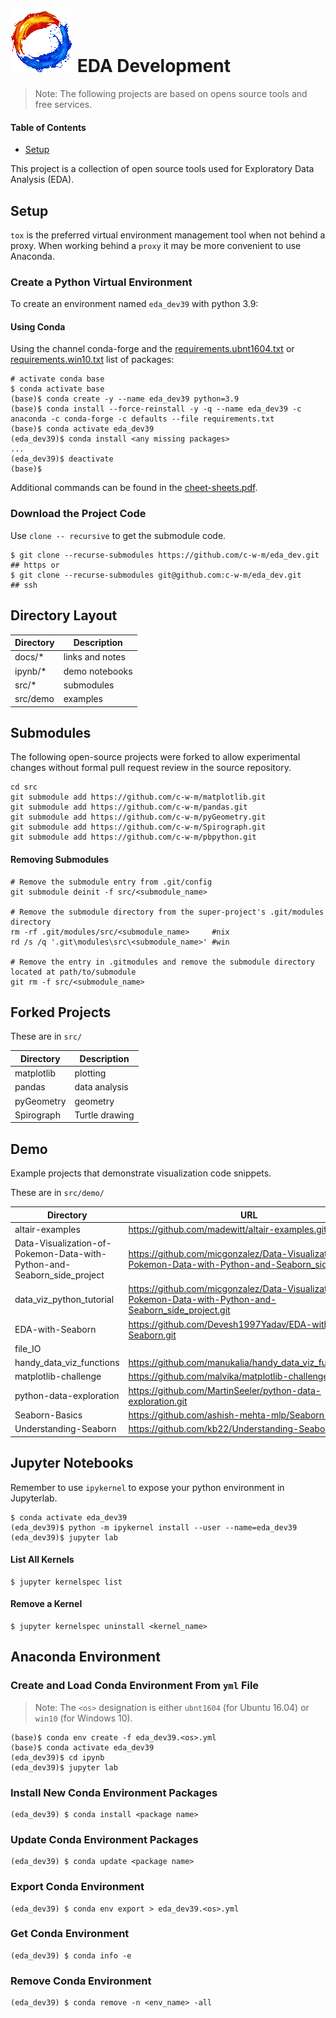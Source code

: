 # ![mdf-logo](doc/img/mdf-logo100x100.gif)  EDA Development

> Note: The following projects are based on opens source tools and free 
> services.

#### Table of Contents
* [Setup](#markdown-header-setup)

This project is a collection of open source tools used for Exploratory Data Analysis (EDA).

## Setup
`tox` is the preferred virtual environment management tool when not behind a proxy.  When working behind a `proxy` it may be more convenient to use Anaconda.

### Create a Python Virtual Environment
To create an environment named `eda_dev39` with python 3.9:

#### Using Conda
Using the channel conda-forge and the [requirements.ubnt1604.txt](requirements.ubnt1604.txt) or [requirements.win10.txt](requirements.win10.txt) list of packages:
```shell
# activate conda base
$ conda activate base
(base)$ conda create -y --name eda_dev39 python=3.9
(base)$ conda install --force-reinstall -y -q --name eda_dev39 -c anaconda -c conda-forge -c defaults --file requirements.txt
(base)$ conda activate eda_dev39
(eda_dev39)$ conda install <any missing packages>
...
(eda_dev39)$ deactivate
(base)$
```
Additional commands can be found in the [cheet-sheets.pdf](doc/conda/conda-cheatsheet.pdf).

### Download the Project Code
Use `clone -- recursive` to get the submodule code.
```shell
$ git clone --recurse-submodules https://github.com/c-w-m/eda_dev.git  ## https or
$ git clone --recurse-submodules git@github.com:c-w-m/eda_dev.git      ## ssh
```

## Directory Layout
| Directory      | Description            |
|----------------|------------------------|
| docs/*         | links and notes        |
| ipynb/*        | demo notebooks         |
| src/*          | submodules             |
| src/demo       | examples               |

## Submodules
The following open-source projects were forked to allow experimental changes without formal pull request review in the source repository.

```
cd src
git submodule add https://github.com/c-w-m/matplotlib.git
git submodule add https://github.com/c-w-m/pandas.git
git submodule add https://github.com/c-w-m/pyGeometry.git
git submodule add https://github.com/c-w-m/Spirograph.git
git submodule add https://github.com/c-w-m/pbpython.git
```
#### Removing Submodules
```shell
# Remove the submodule entry from .git/config
git submodule deinit -f src/<submodule_name>

# Remove the submodule directory from the super-project's .git/modules 
directory
rm -rf .git/modules/src/<submodule_name>     #nix
rd /s /q '.git\modules\src\<submodule_name>' #win

# Remove the entry in .gitmodules and remove the submodule directory located at path/to/submodule
git rm -f src/<submodule_name>
```

## Forked Projects
These are in `src/`

| Directory  | Description            |
|------------|------------------------|
| matplotlib | plotting               |
| pandas     | data analysis          |
| pyGeometry | geometry               |
| Spirograph | Turtle drawing         |

## Demo
Example projects that demonstrate visualization code snippets.

These are in `src/demo/`

| Directory      | URL                          |
|----------------|------------------------------|
| altair-examples | https://github.com/madewitt/altair-examples.git |
| Data-Visualization-of-Pokemon-Data-with-Python-and-Seaborn_side_project | https://github.com/micgonzalez/Data-Visualization-of-Pokemon-Data-with-Python-and-Seaborn_side_project |
| data_viz_python_tutorial | https://github.com/micgonzalez/Data-Visualization-of-Pokemon-Data-with-Python-and-Seaborn_side_project.git |
| EDA-with-Seaborn | https://github.com/Devesh1997Yadav/EDA-with-Seaborn.git |
| file_IO | |
| handy_data_viz_functions | https://github.com/manukalia/handy_data_viz_functions.git |
| matplotlib-challenge | https://github.com/malvika/matplotlib-challenge.git |
| python-data-exploration | https://github.com/MartinSeeler/python-data-exploration.git |
| Seaborn-Basics | https://github.com/ashish-mehta-mlp/Seaborn-Basics.git |
| Understanding-Seaborn | https://github.com/kb22/Understanding-Seaborn.git |

## Jupyter Notebooks
Remember to use `ipykernel` to expose your python environment in Jupyterlab.
```shell
$ conda activate eda_dev39
(eda_dev39)$ python -m ipykernel install --user --name=eda_dev39
(eda_dev39)$ jupyter lab
```

#### List All Kernels
```shell
$ jupyter kernelspec list
```
#### Remove a Kernel
```shell
$ jupyter kernelspec uninstall <kernel_name>
```

## Anaconda Environment
### Create and Load Conda Environment From `yml` File
>Note: The `<os>` designation is either `ubnt1604` (for Ubuntu 16.04) or `win10` (for Windows 10).
```shell
(base)$ conda env create -f eda_dev39.<os>.yml
(base)$ conda activate eda_dev39 
(eda_dev39)$ cd ipynb
(eda_dev39)$ jupyter lab
```

### Install New Conda Environment Packages
```shell
(eda_dev39) $ conda install <package name>
```

### Update Conda Environment Packages
```shell
(eda_dev39) $ conda update <package name>
```

### Export Conda Environment
```shell
(eda_dev39) $ conda env export > eda_dev39.<os>.yml
```

### Get Conda Environment
```shell
(eda_dev39) $ conda info -e
```

### Remove Conda Environment
```shell
(eda_dev39) $ conda remove -n <env_name> -all
```
